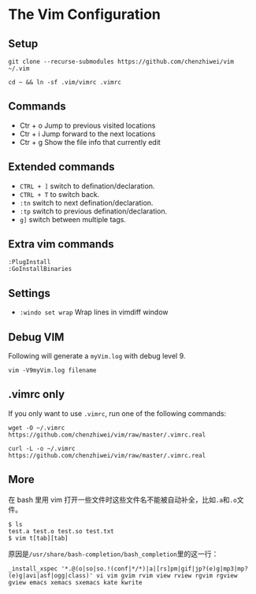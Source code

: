 # The Vim Configuration

## Setup

```
git clone --recurse-submodules https://github.com/chenzhiwei/vim ~/.vim

cd ~ && ln -sf .vim/vimrc .vimrc
```

## Commands

* Ctr + o Jump to previous visited locations
* Ctr + i Jump forward to the next locations
* Ctr + g Show the file info that currently edit

## Extended commands

* `CTRL + ]` switch to defination/declaration.
* `CTRL + T` to switch back.
* `:tn` switch to next defination/declaration.
* `:tp` switch to previous defination/declaration.
* `g]` switch between multiple tags.

## Extra vim commands

```
:PlugInstall
:GoInstallBinaries
```

## Settings

* `:windo set wrap` Wrap lines in vimdiff window

## Debug VIM

Following will generate a `myVim.log` with debug level 9.

```
vim -V9myVim.log filename
```

## .vimrc only

If you only want to use `.vimrc`, run one of the following commands:

```
wget -O ~/.vimrc https://github.com/chenzhiwei/vim/raw/master/.vimrc.real

curl -L -o ~/.vimrc https://github.com/chenzhiwei/vim/raw/master/.vimrc.real
```

## More

在 bash 里用 vim 打开一些文件时这些文件名不能被自动补全，比如`.a`和`.o`文件。

```
$ ls
test.a test.o test.so test.txt
$ vim t[tab][tab]
```

原因是`/usr/share/bash-completion/bash_completion`里的这一行：

```
_install_xspec '*.@(o|so|so.!(conf|*/*)|a|[rs]pm|gif|jp?(e)g|mp3|mp?(e)g|avi|asf|ogg|class)' vi vim gvim rvim view rview rgvim rgview gview emacs xemacs sxemacs kate kwrite
```
